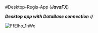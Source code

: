 #Desktop-Regis-App (***JavaFX***)

***Desktop app with DataBase connection :)***

![FfElho_1nWo](https://user-images.githubusercontent.com/98963081/177793959-618d65e7-6433-41a9-82ab-fb75517a7a18.jpg)
